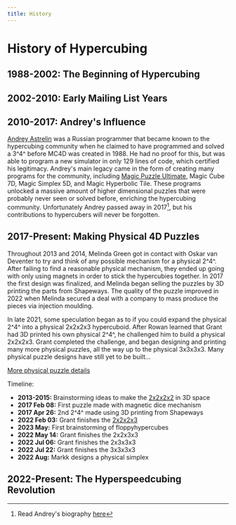 ```yaml
---
title: History
---
```


# History of Hypercubing

## 1988-2002: The Beginning of Hypercubing

## 2002-2010: Early Mailing List Years

## 2010-2017: Andrey's Influence

[Andrey Astrelin](https://superliminal.com/andrey/) was a Russian programmer that became known to the hypercubing community when he claimed to have programmed and solved a 3^4^ before MC4D was created in 1988. He had no proof for this, but was able to program a new simulator in only 129 lines of code, which certified his legitimacy. Andrey's main legacy came in the form of creating many programs for the community, including [Magic Puzzle Ultimate](/docs/software/magicpuzzleultimate.md), Magic Cube 7D, Magic Simplex 5D, and Magic Hyperbolic Tile. These programs unlocked a massive amount of higher dimensional puzzles that were probably never seen or solved before, enriching the hypercubing community. Unfortunately Andrey passed away in 2017[^1], but his contributions to hypercubers will never be forgotten.

## 2017-Present: Making Physical 4D Puzzles

Throughout 2013 and 2014, Melinda Green got in contact with Oskar van Deventer to try and think of any possible mechanism for a physical 2^4^. After failing to find a reasonable physical mechanism, they ended up going with only using magnets in order to stick the hypercubies together. In 2017 the first design was finalized, and Melinda began selling the puzzles by 3D printing the parts from Shapeways. The quality of the puzzle improved in 2022 when Melinda secured a deal with a company to mass produce the pieces via injection moulding.

In late 2021, some speculation began as to if you could expand the physical 2^4^ into a physical 2x2x2x3 hypercuboid. After Rowan learned that Grant had 3D printed his own physical 2^4^, he challenged him to build a physical 2x2x2x3. Grant completed the challenge, and began designing and printing many more physical puzzles, all the way up to the physical 3x3x3x3. Many physical puzzle designs have still yet to be built...

[More physical puzzle details](/docs/puzzles/physical-puzzles/index.md)

Timeline:

- **2013-2015:** Brainstorming ideas to make the [2x2x2x2](/docs/puzzles/2x2x2x2.md) in 3D space
- **2017 Feb 08:** First puzzle made with magnetic dice mechanism
- **2017 Apr 26:** 2nd 2^4^ made using 3D printing from Shapeways
- **2022 Feb 03:** Grant finishes the [2x2x2x3](/docs/puzzles/physical-puzzles/phys-2x2x2x3.md)
- **2023 May:** First brainstorming of floppyhypercubes
- **2022 May 14:** Grant finishes the 2x2x3x3
- **2022 Jul 06:** Grant finishes the 2x3x3x3
- **2022 Jul 22:** Grant finishes the 3x3x3x3
- **2022 Aug:** Markk designs a physical simplex

## 2022-Present: The Hyperspeedcubing Revolution



[^1]: Read Andrey's biography [here](https://superliminal.com/andrey/biography.html)